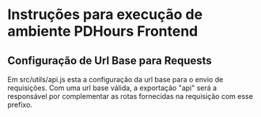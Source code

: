 # Instruções para execução de ambiente PDHours Frontend

## Configuração de Url Base para Requests

Em src/utils/api.js esta a configuração da url base para o envio de requisições. Com uma url base válida, a exportação "api" será a responsável por complementar as rotas fornecidas na requisição com esse prefixo.
